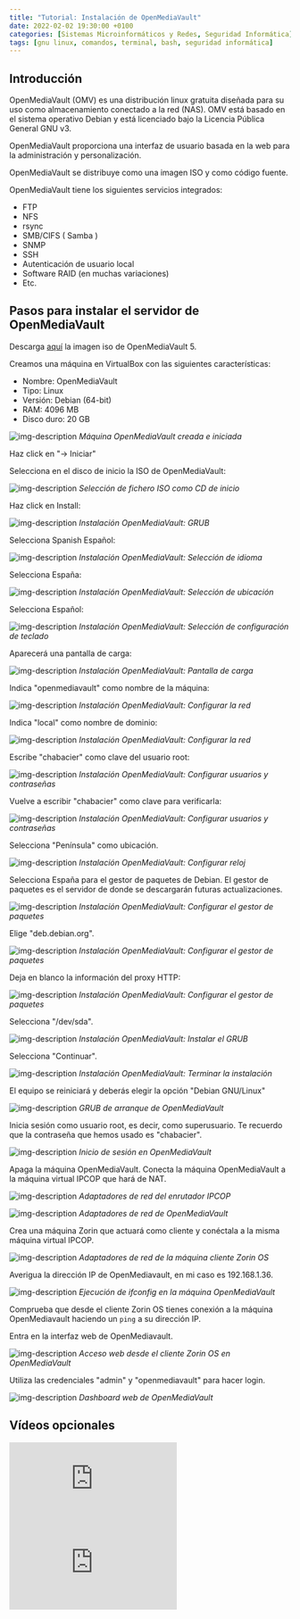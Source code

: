 ```yaml
---
title: "Tutorial: Instalación de OpenMediaVault"
date: 2022-02-02 19:30:00 +0100
categories: [Sistemas Microinformáticos y Redes, Seguridad Informática]
tags: [gnu linux, comandos, terminal, bash, seguridad informática]
---
```


## Introducción

OpenMediaVault (OMV) es una distribución linux gratuita diseñada para su uso como almacenamiento conectado a la red (NAS). OMV está basado en el sistema operativo Debian y está licenciado bajo la Licencia Pública General GNU v3.

OpenMediaVault proporciona una interfaz de usuario basada en la web para la administración y personalización.

OpenMediaVault se distribuye como una imagen ISO y como código fuente.

OpenMediaVault tiene los siguientes servicios integrados: 

- FTP
- NFS
- rsync
- SMB/CIFS ( Samba )
- SNMP
- SSH
- Autenticación de usuario local
- Software RAID (en muchas variaciones)
- Etc.

## Pasos para instalar el servidor de OpenMediaVault

Descarga [aquí](https://www.openmediavault.org/?page_id=77) la imagen iso de OpenMediaVault 5.

Creamos una máquina en VirtualBox con las siguientes características:

- Nombre: OpenMediaVault
- Tipo: Linux
- Versión: Debian (64-bit)
- RAM: 4096 MB
- Disco duro: 20 GB

![img-description](/assets/img/tutorial-instalacion-openmediavault/vbox-openmediavault-recien-creado.png)
_Máquina OpenMediaVault creada e iniciada_

Haz click en "→ Iniciar"

Selecciona en el disco de inicio la ISO de OpenMediaVault:

![img-description](/assets/img/tutorial-instalacion-openmediavault/seleccion-iso-openmediavault.png)
_Selección de fichero ISO como CD de inicio_

Haz click en Install:

![img-description](/assets/img/tutorial-instalacion-openmediavault/1.png)
_Instalación OpenMediaVault: GRUB_

Selecciona Spanish Español:

![img-description](/assets/img/tutorial-instalacion-openmediavault/2.png)
_Instalación OpenMediaVault: Selección de idioma_

Selecciona España:

![img-description](/assets/img/tutorial-instalacion-openmediavault/3.png)
_Instalación OpenMediaVault: Selección de ubicación_

Selecciona Español:

![img-description](/assets/img/tutorial-instalacion-openmediavault/4.png)
_Instalación OpenMediaVault: Selección de configuración de teclado_

Aparecerá una pantalla de carga:

![img-description](/assets/img/tutorial-instalacion-openmediavault/5.png)
_Instalación OpenMediaVault: Pantalla de carga_

Indica "openmediavault" como nombre de la máquina:

![img-description](/assets/img/tutorial-instalacion-openmediavault/6.png)
_Instalación OpenMediaVault: Configurar la red_

Indica "local" como nombre de dominio:

![img-description](/assets/img/tutorial-instalacion-openmediavault/7.png)
_Instalación OpenMediaVault: Configurar la red_

Escribe "chabacier" como clave del usuario root:

![img-description](/assets/img/tutorial-instalacion-openmediavault/8.png)
_Instalación OpenMediaVault: Configurar usuarios y contraseñas_

Vuelve a escribir "chabacier" como clave para verificarla:

![img-description](/assets/img/tutorial-instalacion-openmediavault/9.png)
_Instalación OpenMediaVault: Configurar usuarios y contraseñas_

Selecciona "Península" como ubicación.

![img-description](/assets/img/tutorial-instalacion-openmediavault/10.png)
_Instalación OpenMediaVault: Configurar reloj_

Selecciona España para el gestor de paquetes de Debian. El gestor de paquetes es el servidor de donde se descargarán futuras actualizaciones.

![img-description](/assets/img/tutorial-instalacion-openmediavault/11.png)
_Instalación OpenMediaVault: Configurar el gestor de paquetes_

Elige "deb.debian.org".

![img-description](/assets/img/tutorial-instalacion-openmediavault/12.png)
_Instalación OpenMediaVault: Configurar el gestor de paquetes_

Deja en blanco la información del proxy HTTP:

![img-description](/assets/img/tutorial-instalacion-openmediavault/13.png)
_Instalación OpenMediaVault: Configurar el gestor de paquetes_

Selecciona "/dev/sda".

![img-description](/assets/img/tutorial-instalacion-openmediavault/14.png)
_Instalación OpenMediaVault: Instalar el GRUB_

Selecciona "Continuar".

![img-description](/assets/img/tutorial-instalacion-openmediavault/15.png)
_Instalación OpenMediaVault: Terminar la instalación_

El equipo se reiniciará y deberás elegir la opción "Debian GNU/Linux"

![img-description](/assets/img/tutorial-instalacion-openmediavault/16.png)
_GRUB de arranque de OpenMediaVault_

Inicia sesión como usuario root, es decir, como superusuario. Te recuerdo que la contraseña que hemos usado es "chabacier".

![img-description](/assets/img/tutorial-instalacion-openmediavault/17.png)
_Inicio de sesión en OpenMediaVault_

Apaga la máquina OpenMediaVault. Conecta la máquina OpenMediaVault a la máquina virtual IPCOP que hará de NAT.

![img-description](/assets/img/tutorial-instalacion-openmediavault/vbox-enrutardor.png)
_Adaptadores de red del enrutador IPCOP_

![img-description](/assets/img/tutorial-instalacion-openmediavault/vbox-openmediavault.png)
_Adaptadores de red de OpenMediaVault_

Crea una máquina Zorin que actuará como cliente y conéctala a la misma máquina virtual IPCOP.

![img-description](/assets/img/tutorial-instalacion-openmediavault/vbox-zorin-cliente.png)
_Adaptadores de red de la máquina cliente Zorin OS_

Averigua la dirección IP de OpenMediavault, en mi caso es 192.168.1.36.

![img-description](/assets/img/tutorial-instalacion-openmediavault/omv-ifconfig.png)
_Ejecución de ifconfig en la máquina OpenMediaVault_

Comprueba que desde el cliente Zorin OS tienes conexión a la máquina OpenMediavault haciendo un `ping` a su dirección IP.

Entra en la interfaz web de OpenMediavault.

![img-description](/assets/img/tutorial-instalacion-openmediavault/omv-login.png)
_Acceso web desde el cliente Zorin OS en OpenMediaVault_

Utiliza las credenciales "admin" y "openmediavault" para hacer login.

![img-description](/assets/img/tutorial-instalacion-openmediavault/omv-dashboard.png)
_Dashboard web de OpenMediaVault_

## Vídeos opcionales

<iframe src="https://www.youtube.com/embed/wg3vsJDm6T8" title="YouTube video player" frameborder="0" allow="accelerometer; autoplay; clipboard-write; encrypted-media; gyroscope; picture-in-picture" allowfullscreen></iframe>

<iframe src="https://www.youtube.com/embed/eBqin7ngD2Y" title="YouTube video player" frameborder="0" allow="accelerometer; autoplay; clipboard-write; encrypted-media; gyroscope; picture-in-picture" allowfullscreen></iframe>
